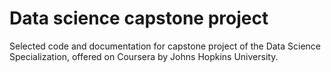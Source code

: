# Data science capstone project
Selected code and documentation for capstone project of the Data Science Specialization, offered on Coursera by Johns Hopkins University.
